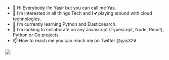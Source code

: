 - 👋 Hi Everybody I’m Yasir but you can call me Yas.
- 👀 I’m interested in all things Tech and I 💕 playing around with cloud technologies.
- 🌱 I’m currently learning Python and Elasticsearch.
- 💞️ I’m looking to collaborate on any Javascript (Typescript, Node, React), Python or Go projects.
- 📫 How to reach me you can reach me on Twitter @yas326

![](https://media.giphy.com/media/xUPGcyuPRNjODvvOFO/giphy.gif?cid=ecf05e47y7ebcfzcryqk3dchvl0b9fxpjjtd9tfzxlwq1pjh&rid=giphy.gif&ct=g)

<!---
Yasir326/Yasir326 is a ✨ special ✨ repository because its `README.md` (this file) appears on your GitHub profile.
You can click the Preview link to take a look at your changes.
--->
